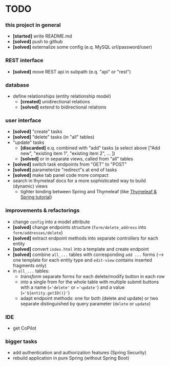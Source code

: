 # TODO

### this project in general
* **[started]** write README.md
* **[solved]** push to github
* **[solved]** externalize some config (e.q. MySQL url/password/user)

### REST interface
* **[solved]** move REST api in subpath (e.q. "api" or "rest")

### database
* define relationships (entity relationship model)  
    * **[created]** unidirectional relations
    * **[solved]** extend to bidirectional relations

### user interface
* **[solved]** "create" tasks
* **[solved]** "delete" tasks (in "all" tables)
* "update" tasks
    * **[discarded]** e.q. combined with "add" tasks (a select above \["Add new", "existing item 1", "existing item 2", ... \])
    * **[solved]** or in separate views, called from "all" tables
* **[solved]** switch task endpoints from "GET" to "POST"
* **[solved]** parameterize "redirect"s at end of tasks
* **[solved]** make tab panel code more compact
* search in thymeleaf docs for a more sophisticated way to build (dynamic) views
    * tighter binding between Spring and Thymeleaf (like [Thymeleaf & Spring tutorial](https://www.thymeleaf.org/doc/tutorials/3.1/thymeleafspring.html))

### improvements & refactorings
* change `config` into a model attribute
* **[solved]** change endpoints structure (`form/delete_address` into `form/addresses/delete`)
* **[solved]** extract endpoint methods into separate controllers for each entity
* **[solved]** convert `index.html` into a template and create endpoint
* **[solved]** combine `all_...` tables with corresponding `add ...` forms (--> one template for each entity type and `edit-view` contains inserted fragments only)
* in `all_...` tables:
    * _transform_ separate forms for each delete/modify button in each row
    * _into_ a single from for the whole table with multiple submit buttons with a name (`='delete'` or `='update'`) and a value (`='${entity.getID()}'`)
    * adapt endpoint methods: one for both (delete and update) or two separate distinguished by query parameter (`delete` or `update`)

### IDE
* get CoPilot

### bigger tasks
* add authentication and authorization features (Spring Security)
* rebuild application in pure Spring (without Spring Boot)
